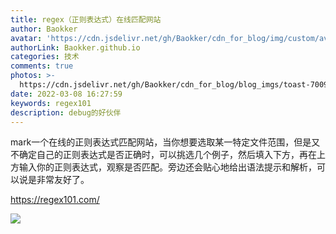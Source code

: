 ```yaml
---
title: regex（正则表达式）在线匹配网站
author: Baokker
avatar: 'https://cdn.jsdelivr.net/gh/Baokker/cdn_for_blog/img/custom/avatar.jpg'
authorLink: Baokker.github.io
categories: 技术
comments: true
photos: >-
  https://cdn.jsdelivr.net/gh/Baokker/cdn_for_blog/blog_imgs/toast-7009956_1920.jpg
date: 2022-03-08 16:27:59
keywords: regex101
description: debug的好伙伴
---
```



mark一个在线的正则表达式匹配网站，当你想要选取某一特定文件范围，但是又不确定自己的正则表达式是否正确时，可以挑选几个例子，然后填入下方，再在上方输入你的正则表达式，观察是否匹配。旁边还会贴心地给出语法提示和解析，可以说是非常友好了。

https://regex101.com/

![](https://cdn.jsdelivr.net/gh/Baokker/cdn_for_blog/blog_imgs/20220308162501.png)
